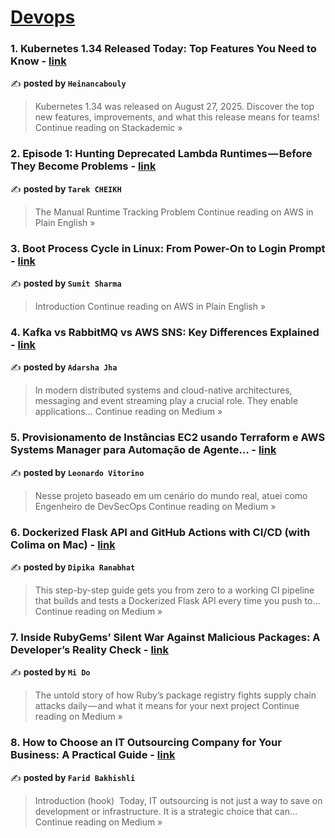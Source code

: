 
<h1><a href=https://medium.com/tag/devops/recommended target="_blank" rel="noopener noreferrer">Devops</a></h1>
<h3>1. Kubernetes 1.34 Released Today: Top Features You Need to Know - <a href="https://blog.stackademic.com/kubernetes-1-34-released-today-top-features-you-need-to-know-9c3e5570839c?source=rss------devops-5" target="_blank" rel="noopener noreferrer">link</a></h3>

✍️ **posted by `Heinancabouly`**

<blockquote>Kubernetes 1.34 was released on August 27, 2025. Discover the top new features, improvements, and what this release means for teams!
Continue reading on Stackademic »</blockquote>

<h3>2. Episode 1: Hunting Deprecated Lambda Runtimes — Before They Become Problems - <a href="https://aws.plainenglish.io/episode-1-hunting-deprecated-lambda-runtimes-before-they-become-problems-c3bf6d831165?source=rss------devops-5" target="_blank" rel="noopener noreferrer">link</a></h3>

✍️ **posted by `Tarek CHEIKH`**

<blockquote>The Manual Runtime Tracking Problem
Continue reading on AWS in Plain English »</blockquote>

<h3>3. Boot Process Cycle in Linux: From Power-On to Login Prompt - <a href="https://aws.plainenglish.io/boot-process-cycle-in-linux-from-power-on-to-login-prompt-c97ca3c44c5c?source=rss------devops-5" target="_blank" rel="noopener noreferrer">link</a></h3>

✍️ **posted by `Sumit Sharma`**

<blockquote>Introduction
Continue reading on AWS in Plain English »</blockquote>

<h3>4. Kafka vs RabbitMQ vs AWS SNS: Key Differences Explained - <a href="https://medium.com/@adarshajha14/kafka-vs-rabbitmq-vs-aws-sns-key-differences-explained-635a9b46029f?source=rss------devops-5" target="_blank" rel="noopener noreferrer">link</a></h3>

✍️ **posted by `Adarsha Jha`**

<blockquote>In modern distributed systems and cloud-native architectures, messaging and event streaming play a crucial role. They enable applications…
Continue reading on Medium »</blockquote>

<h3>5. Provisionamento de Instâncias EC2 usando Terraform e AWS Systems Manager para Automação de Agente… - <a href="https://leonardo-vitorino.medium.com/provisionamento-de-inst%C3%A2ncias-ec2-usando-terraform-e-aws-systems-manager-para-automa%C3%A7%C3%A3o-de-agente-74f527d1d353?source=rss------devops-5" target="_blank" rel="noopener noreferrer">link</a></h3>

✍️ **posted by `Leonardo Vitorino`**

<blockquote>Nesse projeto baseado em um cenário do mundo real, atuei como Engenheiro de DevSecOps
Continue reading on Medium »</blockquote>

<h3>6. Dockerized Flask API and GitHub Actions with CI/CD (with Colima on Mac) - <a href="https://medium.com/@dipika.ranabhat2001/dockerized-flask-api-and-github-actions-with-ci-cd-with-colima-on-mac-828ee22e4c0d?source=rss------devops-5" target="_blank" rel="noopener noreferrer">link</a></h3>

✍️ **posted by `Dipika Ranabhat`**

<blockquote>This step-by-step guide gets you from zero to a working CI pipeline that builds and tests a Dockerized Flask API every time you push to…
Continue reading on Medium »</blockquote>

<h3>7. Inside RubyGems’ Silent War Against Malicious Packages: A Developer’s Reality Check - <a href="https://mi-do.medium.com/inside-rubygems-silent-war-against-malicious-packages-a-developer-s-reality-check-384b48861ade?source=rss------devops-5" target="_blank" rel="noopener noreferrer">link</a></h3>

✍️ **posted by `Mi Do`**

<blockquote>The untold story of how Ruby’s package registry fights supply chain attacks daily — and what it means for your next project
Continue reading on Medium »</blockquote>

<h3>8. How to Choose an IT Outsourcing Company for Your Business: A Practical Guide - <a href="https://medium.com/@farid.bakhishli/how-to-choose-an-it-outsourcing-company-for-your-business-a-practical-guide-466c3e41fa3f?source=rss------devops-5" target="_blank" rel="noopener noreferrer">link</a></h3>

✍️ **posted by `Farid Bakhishli`**

<blockquote>Introduction (hook)
 Today, IT outsourcing is not just a way to save on development or infrastructure. It is a strategic choice that can…
Continue reading on Medium »</blockquote>

